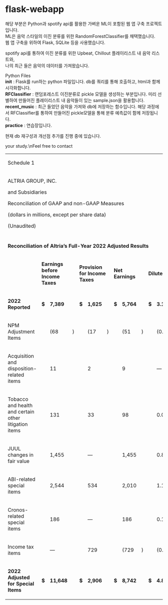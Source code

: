 # flask-webapp

해당 부분은 Python과 spotify api를 활용한 가벼운 ML이 포함된 웹 앱 구축 프로젝트입니다.\
ML은 음악 스타일의 이진 분류를 위한 RandomForestClassifier를 채택했습니다.\
웹 앱 구축을 위하여 Flask, SQLite 등을 사용했습니다.

spotify api를 통하여 이진 분류를 위한 Upbeat, Chillout 플레이리스트 내 음악 리스트와,\
나의 최근 들은 음악의 데이터를 가져왔습니다.

Python Files\
__init__ : Flask를 run하는 python 파일입니다. db를 쿼리를 통해 호출하고, html과 함께 시각화합니다. \
__RFClassifier__ : 랜덤포레스트 이진분류로 pickle 모델을 생성하는 부분입니다. 미리 선별하여 만들어진 플레이리스트 내 음악들이 있는 sample.json을 활용합니다.\
__recent_music__ : 최근 들었던 음악을 가져와 db에 저장하는 함수입니다. 해당 과정에서 RFClassifier를 통하여 만들어진 pickle모델을 통해 분류 예측값이 함께 저장됩니다.\
__practice__ : 연습장입니다.

현재 db 재구성과 개선점 추가를 진행 중에 있습니다.

your study.\nFeel free to contact

<table>
<tbody><tr>
<td colspan="13" rowspan="1">
<p>
Schedule 1

</p>
</td>
</tr>
<tr>
<td colspan="13" rowspan="1">
<p>
ALTRIA GROUP, INC.

</p>
<p>
and Subsidiaries

</p>
<p>
Reconciliation of GAAP and non-GAAP Measures

</p>
<p>
(dollars in millions, except per share data)

</p>
<p>
(Unaudited)

</p>
</td>
</tr>
<tr>
<td colspan="13" rowspan="1"></td>
</tr>
<tr>
<td colspan="13" rowspan="1">
<p>
<b>Reconciliation of Altria’s Full-Year 2022 Adjusted Results</b>
</p>
</td>
</tr>
<tr>
<td colspan="1" rowspan="1">
<p>
 

</p>
</td>
<td colspan="3" rowspan="1">
<p>
<b>Earnings before Income Taxes</b>
</p>
</td>
<td colspan="3" rowspan="1">
<p>
<b>Provision for Income Taxes</b>
</p>
</td>
<td colspan="3" rowspan="1">
<p>
<b>Net Earnings</b>
</p>
</td>
<td colspan="3" rowspan="1">
<p>
<b>Diluted EPS</b>
</p>
</td>
</tr>
<tr>
<td colspan="1" rowspan="1">
<p>
<b>2022 Reported</b>
</p>
</td>
<td colspan="1" rowspan="1">
<p>
<b>$</b>
</p>
</td>
<td colspan="1" rowspan="1">
<p>
<b>7,389</b>
</p>
</td>
<td colspan="1" rowspan="1">
<p>
 

</p>
</td>
<td colspan="1" rowspan="1">
<p>
<b>$</b>
</p>
</td>
<td colspan="1" rowspan="1">
<p>
<b>1,625</b>
</p>
</td>
<td colspan="1" rowspan="1">
<p>
 

</p>
</td>
<td colspan="1" rowspan="1">
<p>
<b>$</b>
</p>
</td>
<td colspan="1" rowspan="1">
<p>
<b>5,764</b>
</p>
</td>
<td colspan="1" rowspan="1">
<p>
 

</p>
</td>
<td colspan="1" rowspan="1">
<p>
<b>$</b>
</p>
</td>
<td colspan="1" rowspan="1">
<p>
<b>3.19</b>
</p>
</td>
<td colspan="1" rowspan="1">
<p>
 

</p>
</td>
</tr>
<tr>
<td colspan="1" rowspan="1">
<p>
NPM Adjustment Items

</p>
</td>
<td colspan="1" rowspan="1">
<p>
 

</p>
</td>
<td colspan="1" rowspan="1">
<p>
(68

</p>
</td>
<td colspan="1" rowspan="1">
<p>
)

</p>
</td>
<td colspan="1" rowspan="1">
<p>
 

</p>
</td>
<td colspan="1" rowspan="1">
<p>
(17

</p>
</td>
<td colspan="1" rowspan="1">
<p>
)

</p>
</td>
<td colspan="1" rowspan="1">
<p>
 

</p>
</td>
<td colspan="1" rowspan="1">
<p>
(51

</p>
</td>
<td colspan="1" rowspan="1">
<p>
)

</p>
</td>
<td colspan="1" rowspan="1">
<p>
 

</p>
</td>
<td colspan="1" rowspan="1">
<p>
(0.03

</p>
</td>
<td colspan="1" rowspan="1">
<p>
)

</p>
</td>
</tr>
<tr>
<td colspan="1" rowspan="1">
<p>
Acquisition and disposition-related items

</p>
</td>
<td colspan="1" rowspan="1">
<p>
 

</p>
</td>
<td colspan="1" rowspan="1">
<p>
11

</p>
</td>
<td colspan="1" rowspan="1">
<p>
 

</p>
</td>
<td colspan="1" rowspan="1">
<p>
 

</p>
</td>
<td colspan="1" rowspan="1">
<p>
2

</p>
</td>
<td colspan="1" rowspan="1">
<p>
 

</p>
</td>
<td colspan="1" rowspan="1">
<p>
 

</p>
</td>
<td colspan="1" rowspan="1">
<p>
9

</p>
</td>
<td colspan="1" rowspan="1">
<p>
 

</p>
</td>
<td colspan="1" rowspan="1">
<p>
 

</p>
</td>
<td colspan="1" rowspan="1">
<p>
—

</p>
</td>
<td colspan="1" rowspan="1">
<p>
 

</p>
</td>
</tr>
<tr>
<td colspan="1" rowspan="1">
<p>
Tobacco and health and certain other litigation items

</p>
</td>
<td colspan="1" rowspan="1">
<p>
 

</p>
</td>
<td colspan="1" rowspan="1">
<p>
131

</p>
</td>
<td colspan="1" rowspan="1">
<p>
 

</p>
</td>
<td colspan="1" rowspan="1">
<p>
 

</p>
</td>
<td colspan="1" rowspan="1">
<p>
33

</p>
</td>
<td colspan="1" rowspan="1">
<p>
 

</p>
</td>
<td colspan="1" rowspan="1">
<p>
 

</p>
</td>
<td colspan="1" rowspan="1">
<p>
98

</p>
</td>
<td colspan="1" rowspan="1">
<p>
 

</p>
</td>
<td colspan="1" rowspan="1">
<p>
 

</p>
</td>
<td colspan="1" rowspan="1">
<p>
0.05

</p>
</td>
<td colspan="1" rowspan="1">
<p>
 

</p>
</td>
</tr>
<tr>
<td colspan="1" rowspan="1">
<p>
JUUL changes in fair value

</p>
</td>
<td colspan="1" rowspan="1">
<p>
 

</p>
</td>
<td colspan="1" rowspan="1">
<p>
1,455

</p>
</td>
<td colspan="1" rowspan="1">
<p>
 

</p>
</td>
<td colspan="1" rowspan="1">
<p>
 

</p>
</td>
<td colspan="1" rowspan="1">
<p>
—

</p>
</td>
<td colspan="1" rowspan="1">
<p>
 

</p>
</td>
<td colspan="1" rowspan="1">
<p>
 

</p>
</td>
<td colspan="1" rowspan="1">
<p>
1,455

</p>
</td>
<td colspan="1" rowspan="1">
<p>
 

</p>
</td>
<td colspan="1" rowspan="1">
<p>
 

</p>
</td>
<td colspan="1" rowspan="1">
<p>
0.81

</p>
</td>
<td colspan="1" rowspan="1">
<p>
 

</p>
</td>
</tr>
<tr>
<td colspan="1" rowspan="1">
<p>
ABI-related special items

</p>
</td>
<td colspan="1" rowspan="1">
<p>
 

</p>
</td>
<td colspan="1" rowspan="1">
<p>
2,544

</p>
</td>
<td colspan="1" rowspan="1">
<p>
 

</p>
</td>
<td colspan="1" rowspan="1">
<p>
 

</p>
</td>
<td colspan="1" rowspan="1">
<p>
534

</p>
</td>
<td colspan="1" rowspan="1">
<p>
 

</p>
</td>
<td colspan="1" rowspan="1">
<p>
 

</p>
</td>
<td colspan="1" rowspan="1">
<p>
2,010

</p>
</td>
<td colspan="1" rowspan="1">
<p>
 

</p>
</td>
<td colspan="1" rowspan="1">
<p>
 

</p>
</td>
<td colspan="1" rowspan="1">
<p>
1.12

</p>
</td>
<td colspan="1" rowspan="1">
<p>
 

</p>
</td>
</tr>
<tr>
<td colspan="1" rowspan="1">
<p>
Cronos-related special items

</p>
</td>
<td colspan="1" rowspan="1">
<p>
 

</p>
</td>
<td colspan="1" rowspan="1">
<p>
186

</p>
</td>
<td colspan="1" rowspan="1">
<p>
 

</p>
</td>
<td colspan="1" rowspan="1">
<p>
 

</p>
</td>
<td colspan="1" rowspan="1">
<p>
—

</p>
</td>
<td colspan="1" rowspan="1">
<p>
 

</p>
</td>
<td colspan="1" rowspan="1">
<p>
 

</p>
</td>
<td colspan="1" rowspan="1">
<p>
186

</p>
</td>
<td colspan="1" rowspan="1">
<p>
 

</p>
</td>
<td colspan="1" rowspan="1">
<p>
 

</p>
</td>
<td colspan="1" rowspan="1">
<p>
0.10

</p>
</td>
<td colspan="1" rowspan="1">
<p>
 

</p>
</td>
</tr>
<tr>
<td colspan="1" rowspan="1">
<p>
Income tax items

</p>
</td>
<td colspan="1" rowspan="1">
<p>
 

</p>
</td>
<td colspan="1" rowspan="1">
<p>
—

</p>
</td>
<td colspan="1" rowspan="1">
<p>
 

</p>
</td>
<td colspan="1" rowspan="1">
<p>
 

</p>
</td>
<td colspan="1" rowspan="1">
<p>
729

</p>
</td>
<td colspan="1" rowspan="1">
<p>
 

</p>
</td>
<td colspan="1" rowspan="1">
<p>
 

</p>
</td>
<td colspan="1" rowspan="1">
<p>
(729

</p>
</td>
<td colspan="1" rowspan="1">
<p>
)

</p>
</td>
<td colspan="1" rowspan="1">
<p>
 

</p>
</td>
<td colspan="1" rowspan="1">
<p>
(0.40

</p>
</td>
<td colspan="1" rowspan="1">
<p>
)

</p>
</td>
</tr>
<tr>
<td colspan="1" rowspan="1">
<p>
<b>2022 Adjusted for Special Items</b>
</p>
</td>
<td colspan="1" rowspan="1">
<p>
<b>$</b>
</p>
</td>
<td colspan="1" rowspan="1">
<p>
<b>11,648</b>
</p>
</td>
<td colspan="1" rowspan="1">
<p>
 

</p>
</td>
<td colspan="1" rowspan="1">
<p>
<b>$</b>
</p>
</td>
<td colspan="1" rowspan="1">
<p>
<b>2,906</b>
</p>
</td>
<td colspan="1" rowspan="1">
<p>
 

</p>
</td>
<td colspan="1" rowspan="1">
<p>
<b>$</b>
</p>
</td>
<td colspan="1" rowspan="1">
<p>
<b>8,742</b>
</p>
</td>
<td colspan="1" rowspan="1">
<p>
 

</p>
</td>
<td colspan="1" rowspan="1">
<p>
<b>$</b>
</p>
</td>
<td colspan="1" rowspan="1">
<p>
<b>4.84</b>
</p>
</td>
<td colspan="1" rowspan="1">
<p>
 

</p>
</td>
</tr>
</tbody></table>
